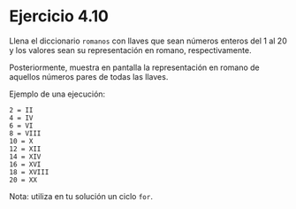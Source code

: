 # Ejercicio 4.10

Llena el diccionario `romanos` con llaves que sean números enteros del 1 al 20 y los valores sean su representación en romano, respectivamente.

Posteriormente, muestra en pantalla la representación en romano de aquellos números pares de todas las llaves.

Ejemplo de una ejecución:

```(console)
2 = II
4 = IV
6 = VI
8 = VIII
10 = X
12 = XII
14 = XIV
16 = XVI
18 = XVIII
20 = XX
```

Nota: utiliza en tu solución un ciclo `for`.
